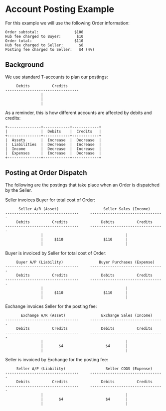 Account Posting Example
=======================

For this example we will use the following Order information:

    Order subtotal:                $100
    Hub fee charged to Buyer:       $10
    Order total:                   $110
    Hub fee charged to Seller:       $8
    Posting fee charged to Seller:   $4 (4%)


Background
----------

We use standard T-accounts to plan our postings:

         Debits          Credits
    ---------------------------------
                    |
                    |
                    |


As a reminder, this is how different accounts are affected by debits and
credits:

    +---------------+------------+------------+
    |               |  Debits    |  Credits   |
    +---------------+------------+------------+
    |  Assets       |  Increase  |  Decrease  |
    |  Liabilities  |  Decrease  |  Increase  |
    |  Income       |  Decrease  |  Increase  |
    |  Expenses     |  Increase  |  Decrease  |
    +---------------+------------+------------+


Posting at Order Dispatch
-------------------------

The following are the postings that take place when an Order is dispatched by the Seller.


Seller invoices Buyer for total cost of Order:

          Seller A/R (Asset)                    Seller Sales (Income)
    ---------------------------------     ---------------------------------
         Debits          Credits               Debits          Credits
    ---------------------------------     ---------------------------------
                    |                                     |
                    |     $110                  $110      |
                    |                                     |


Buyer is invoiced by Seller for total cost of Order:

         Buyer A/P (Liability)                Buyer Purchases (Expense)
    ---------------------------------     ---------------------------------
         Debits          Credits               Debits          Credits
    ---------------------------------     ---------------------------------
                    |                                     |
                    |     $110                  $110      |
                    |                                     |


Exchange invoices Seller for the posting fee:

           Exchange A/R (Asset)                Exchange Sales (Income)
    ---------------------------------     ---------------------------------
         Debits          Credits               Debits          Credits
    ---------------------------------     ---------------------------------
                    |                                     |
                    |       $4                   $4       |
                    |                                     |


Seller is invoiced by Exchange for the posting fee:

         Seller A/P (Liability)                  Seller COGS (Expense)
    ---------------------------------     ---------------------------------
         Debits          Credits               Debits          Credits
    ---------------------------------     ---------------------------------
                    |                                     |
                    |       $4                   $4       |
                    |                                     |
